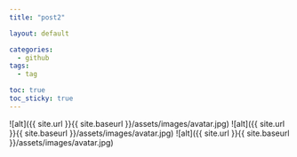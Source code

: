 ```yaml
---
title: "post2"

layout: default

categories:
  - github
tags:
  - tag

toc: true
toc_sticky: true
---
```


![alt]({{ site.url }}{{ site.baseurl }}/assets/images/avatar.jpg)
![alt]({{ site.url }}{{ site.baseurl }}/assets/images/avatar.jpg)
![alt]({{ site.url }}{{ site.baseurl }}/assets/images/avatar.jpg)
